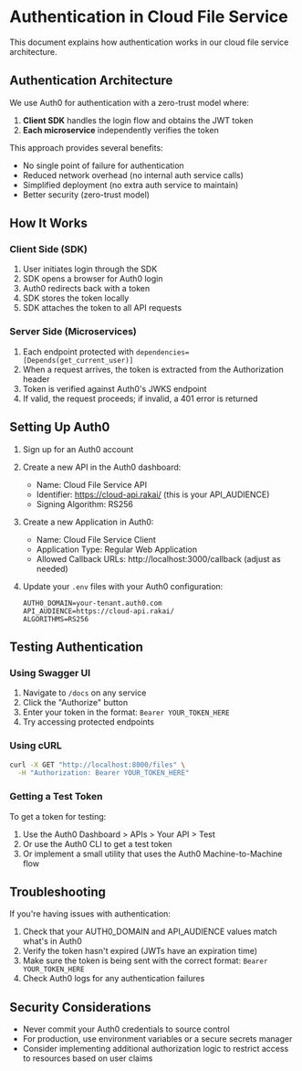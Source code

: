 # Authentication in Cloud File Service

This document explains how authentication works in our cloud file service architecture.

## Authentication Architecture

We use Auth0 for authentication with a zero-trust model where:

1. **Client SDK** handles the login flow and obtains the JWT token
2. **Each microservice** independently verifies the token

This approach provides several benefits:
- No single point of failure for authentication
- Reduced network overhead (no internal auth service calls)
- Simplified deployment (no extra auth service to maintain)
- Better security (zero-trust model)

## How It Works

### Client Side (SDK)

1. User initiates login through the SDK
2. SDK opens a browser for Auth0 login
3. Auth0 redirects back with a token
4. SDK stores the token locally
5. SDK attaches the token to all API requests

### Server Side (Microservices)

1. Each endpoint protected with `dependencies=[Depends(get_current_user)]`
2. When a request arrives, the token is extracted from the Authorization header
3. Token is verified against Auth0's JWKS endpoint
4. If valid, the request proceeds; if invalid, a 401 error is returned

## Setting Up Auth0

1. Sign up for an Auth0 account
2. Create a new API in the Auth0 dashboard:
   - Name: Cloud File Service API
   - Identifier: https://cloud-api.rakai/ (this is your API_AUDIENCE)
   - Signing Algorithm: RS256

3. Create a new Application in Auth0:
   - Name: Cloud File Service Client
   - Application Type: Regular Web Application
   - Allowed Callback URLs: http://localhost:3000/callback (adjust as needed)

4. Update your `.env` files with your Auth0 configuration:
   ```
   AUTH0_DOMAIN=your-tenant.auth0.com
   API_AUDIENCE=https://cloud-api.rakai/
   ALGORITHMS=RS256
   ```

## Testing Authentication

### Using Swagger UI

1. Navigate to `/docs` on any service
2. Click the "Authorize" button
3. Enter your token in the format: `Bearer YOUR_TOKEN_HERE`
4. Try accessing protected endpoints

### Using cURL

```bash
curl -X GET "http://localhost:8000/files" \
  -H "Authorization: Bearer YOUR_TOKEN_HERE"
```

### Getting a Test Token

To get a token for testing:

1. Use the Auth0 Dashboard > APIs > Your API > Test
2. Or use the Auth0 CLI to get a test token
3. Or implement a small utility that uses the Auth0 Machine-to-Machine flow

## Troubleshooting

If you're having issues with authentication:

1. Check that your AUTH0_DOMAIN and API_AUDIENCE values match what's in Auth0
2. Verify the token hasn't expired (JWTs have an expiration time)
3. Make sure the token is being sent with the correct format: `Bearer YOUR_TOKEN_HERE`
4. Check Auth0 logs for any authentication failures

## Security Considerations

- Never commit your Auth0 credentials to source control
- For production, use environment variables or a secure secrets manager
- Consider implementing additional authorization logic to restrict access to resources based on user claims
